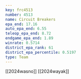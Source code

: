 ```yaml
---
key: frc4513
number: 4513
name: Circuit Breakers
epa_end: 17.16
auto_epa_end: 6.55
teleop_epa_end: 8.72
endgame_epa_end: 1.89
winrate: 0.5714
district_epa_rank: 61
district_epa_percentile: 0.5197
type: Team
---
```

[[2024wasno]]
[[2024wayak]]
